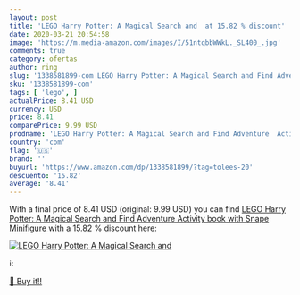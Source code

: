 ```yaml
---
layout: post
title: 'LEGO Harry Potter: A Magical Search and  at 15.82 % discount'
date: 2020-03-21 20:54:58
image: 'https://m.media-amazon.com/images/I/51ntqbbWWkL._SL400_.jpg'
comments: true
category: ofertas
author: ring
slug: '1338581899-com LEGO Harry Potter: A Magical Search and Find Adventure...'
sku: '1338581899-com'
tags: [ 'lego', ]
actualPrice: 8.41 USD
currency: USD
price: 8.41
comparePrice: 9.99 USD
prodname: 'LEGO Harry Potter: A Magical Search and Find Adventure  Activity book with Snape Minifigure '
country: 'com'
flag: '🇺🇸'
brand: ''
buyurl: 'https://www.amazon.com/dp/1338581899/?tag=tolees-20'
descuento: '15.82'
average: '8.41'
---
```


With a final price of 8.41 USD (original: 9.99 USD) you can find [LEGO Harry Potter: A Magical Search and Find Adventure  Activity book with Snape Minifigure ](https://www.amazon.com/dp/1338581899/?tag=tolees-20) with a  15.82 % discount here:

[![LEGO Harry Potter: A Magical Search and ](https://m.media-amazon.com/images/I/51ntqbbWWkL._SL400_.jpg)](https://www.amazon.com/dp/1338581899/?tag=tolees-20)

ℹ️:


[🛒 Buy it!!](https://www.amazon.com/dp/1338581899/?tag=tolees-20)
